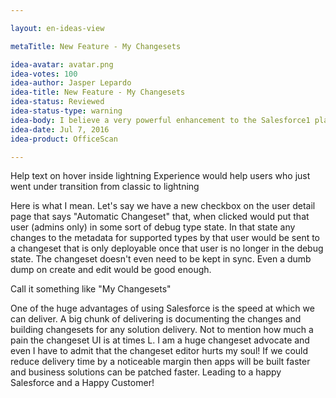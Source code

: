 ```yaml
---

layout: en-ideas-view

metaTitle: New Feature - My Changesets

idea-avatar: avatar.png
idea-votes: 100
idea-author: Jasper Lepardo
idea-title: New Feature - My Changesets
idea-status: Reviewed
idea-status-type: warning
idea-body: I believe a very powerful enhancement to the Salesforce1 platform could be to give admins a new feature that allows for some automation on the creation and population of changesets for specific users.   Here is what I mean.  Let's say we have a new checkbox on the user detail page that says "Automatic Changeset" that, when clicked would put that user (admins only) in some sort of debug type state.  In that state any changes to the metadata for supported types by that user would be
idea-date: Jul 7, 2016
idea-product: OfficeScan

---
```


<p>
  Help text on hover inside lightning Experience would help users who just went under transition from classic to lightning
</p>
<p>
  Here is what I mean.  Let's say we have a new checkbox on the user detail page that says "Automatic Changeset" that, when clicked would put that user (admins only) in some sort of debug type state.  In that state any changes to the metadata for supported types by that user would be sent to a changeset that is only deployable once that user is no longer in the debug state.  The changeset doesn't even need to be kept in sync.  Even a dumb dump on create and edit would be good enough.  
</p>
<p>
  Call it something like "My Changesets"
</p>
<p>
  One of the huge advantages of using Salesforce is the speed at which we can deliver.  A big chunk of delivering is documenting the changes and building changesets for any solution delivery.  Not to mention how much a pain the changeset UI is at times L.  I am a huge changeset advocate and even I have to admit that the changeset editor hurts my soul!  If we could reduce delivery time by a noticeable margin then apps will be built faster and business solutions can be patched faster.  Leading to a happy Salesforce and a Happy Customer!
</p>
